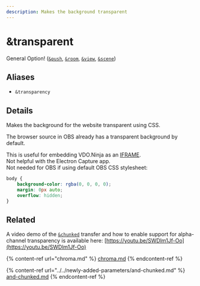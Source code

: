 ```yaml
---
description: Makes the background transparent
---
```


# \&transparent

General Option! ([`&push`](../../source-settings/push.md), [`&room`](../../general-settings/room.md), [`&view`](../view-parameters/view.md), [`&scene`](../view-parameters/scene.md))

## Aliases

* `&transparency`

## Details

Makes the background for the website transparent using CSS.

The browser source in OBS already has a transparent background by default.

This is useful for embedding VDO.Ninja as an [IFRAME](https://developer.mozilla.org/en-US/docs/Web/HTML/Element/iframe).\
Not helpful with the Electron Capture app.\
Not needed for OBS if using default OBS CSS stylesheet:

```css
body {
    background-color: rgba(0, 0, 0, 0);
    margin: 0px auto;
    overflow: hidden;
}
```

## Related

A video demo of the [`&chunked`](../../newly-added-parameters/and-chunked.md) transfer and how to enable support for alpha-channel transparency is available here: [https://youtu.be/SWDlm1Jf-Oo](https://youtu.be/SWDlm1Jf-Oo)

{% content-ref url="chroma.md" %}
[chroma.md](chroma.md)
{% endcontent-ref %}

{% content-ref url="../../newly-added-parameters/and-chunked.md" %}
[and-chunked.md](../../newly-added-parameters/and-chunked.md)
{% endcontent-ref %}
